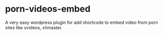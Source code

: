 # porn-videos-embed
A very easy wordpress plugin for add shortcode to embed video from porn sites like xvideos, xhmaster.
